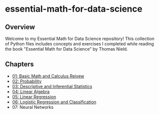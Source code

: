 # essential-math-for-data-science


## Overview
Welcome to my Essential Math for Data Science repository! This collection of Python files includes concepts and exercises I completed while reading the book "Essential Math for Data Science" by Thomas Nield.

## Chapters
* [01: Basic Math and Calculus Reivew](01-basic-math-and-calculus-review.ipynb)
* [02: Probability](02-probability.ipynb)
* [03: Descriptive and Inferential Statistics](03-descriptive-and-inferential-statistics.ipynb)
* [04: Linear Algebra](04-linear-algebra.ipynb)
* [05: Linear Regression](05-linear-regression.ipynb)
* [06: Logistic Regression and Classification](06-logistic-regression.ipynb)
* 07: Neural Networks